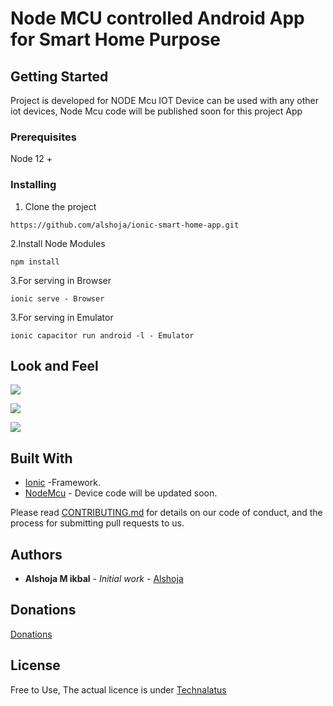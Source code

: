 
# Node MCU controlled Android App for Smart Home Purpose

## Getting Started

Project is developed for NODE Mcu IOT Device can be used with any other iot devices, Node Mcu code will be published soon for this project App
### Prerequisites

Node 12 +


### Installing

1. Clone the project

```
https://github.com/alshoja/ionic-smart-home-app.git
```
2.Install Node Modules

    npm install
    
3.For serving in Browser

	ionic serve - Browser
  
3.For serving in Emulator

	ionic capacitor run android -l - Emulator
  


## Look and Feel

<a target="_blank" href="#"><img src="https://i.ibb.co/D42KJ5C/iot1.png"/></a>

<a target="_blank" href="#"><img src="https://i.ibb.co/ctSGcsS/iot2.png"/></a>

<a target="_blank" href="#"><img src="https://i.ibb.co/pLfjb5Z/iot3.png"/></a>
  




## Built With

* [Ionic](https://ionicframework.com/) -Framework.
* [NodeMcu](https://www.nodemcu.com/index_en.html) - Device code will be updated soon.






Please read [CONTRIBUTING.md](https://github.com/alshoja/Income-Expence-Manager/blob/master/CODE_OF_CONDUCT.md) for details on our code of conduct, and the process for submitting pull requests to us.


## Authors

* **Alshoja M ikbal** - *Initial work* - [Alshoja ](https://github.com/alshoja)

## Donations
[Donations](https://www.paypal.me/alshoja)





## License

Free to Use, The actual licence is under [Technalatus](http://technalatus.com/)



